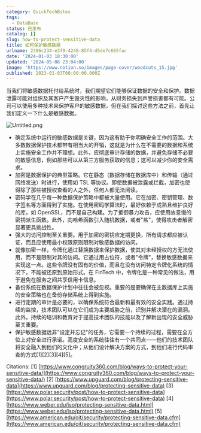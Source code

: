 ```yaml
---
category: QuickTechBites
tags:
  - DataBase
status: 已发布
catalog: []
slug: how-to-protect-sensitive-data
title: 如何保护敏感数据
urlname: 2396c234-e3f9-4248-85f4-d5de7c665fac
date: '2024-01-03 18:30:00'
updated: '2024-05-08 23:04:00'
image: 'https://www.notion.so/images/page-cover/woodcuts_15.jpg'
published: 2023-01-03T08:00:00.000Z
---
```


当我们将敏感数据托付给系统时，我们期望它们能够保证数据的安全和保护。数据泄露可能对组织及其客户产生毁灭性的影响，从财务损失到声誉损害都有可能。公司可以使用多种技术来保护客户的敏感数据，但在我们探讨这些方法之前，首先让我们定义一下什么是敏感数据。


![Untitled.png](https://prod-files-secure.s3.us-west-2.amazonaws.com/5d24fe63-e567-4804-86f9-9fdc62e13082/aa7e6578-50d6-4f37-a4e4-28071bd0fba3/Untitled.png?X-Amz-Algorithm=AWS4-HMAC-SHA256&X-Amz-Content-Sha256=UNSIGNED-PAYLOAD&X-Amz-Credential=ASIAZI2LB466ZRARJ7LU%2F20250221%2Fus-west-2%2Fs3%2Faws4_request&X-Amz-Date=20250221T053707Z&X-Amz-Expires=3600&X-Amz-Security-Token=IQoJb3JpZ2luX2VjEKX%2F%2F%2F%2F%2F%2F%2F%2F%2F%2FwEaCXVzLXdlc3QtMiJHMEUCIGI%2FfgW3k62g%2BJ7cpw%2BNoWoXy5dzt0lvFFaWpHDORBa1AiEA%2BlpBYFkaA1CNc4OFFxa6YimgszTLLJpnlmZonXb7adUqiAQIzv%2F%2F%2F%2F%2F%2F%2F%2F%2F%2FARAAGgw2Mzc0MjMxODM4MDUiDEd29OllSeuCDZmdnircA67kWtv1LuSz3fD9dgjpi6XVLqqYAWgnUuE4zYODXy0ZwiPvszai471CdF3EOoVmfPJzJWGbu9ONzYpQBC5L43DGKfmWGgSa5%2FwlyrYpq5pEFpDLhEAc3TDy6CqBmd2CNlUMSCrj3z0GvAkfVqnB1%2FyNLEP9G%2BII2suKwdmSPX6v3pf04FVxILUGNDn0c73F4C8unvmnk3k6tsDEGt4VrF39RCRipYvXHfuAMnlYgM%2FM7pS1%2Fy4Fd%2BJgfphDhLOj9lCYrxNNHIi%2F1hwsoVKayRqTuKeF1YBiR1gxhQ5BKFL5A0nDWrXB6Lk%2BI8kXRl6PlOrd2ICraQ72wpIjw%2F0mwwwxyj3jei8jA8qbW181ayWroGUkUYJD%2B4v6eXJ6R51Ab2oebBUQoA7%2Bhi5WxHZxIot9bYfqm8ul71SRIgkMbOJIO0zsL8PDqr%2FqdlPHhmAzfiTBdAdq%2FXdQHZucn70sAqZS%2BgkQEnjhVO8n62x%2FkhVlqzopnooUFveBWwSsaCy%2F5PyU63oKOCxM%2FJuIku%2Br6DBc%2ByTavihJvQJT4rkVzQdznVvNdBYfdC8ja1%2FnQSPrbkzPgwS%2FADDNvTW%2BtNNgIp%2BDY0uhNiNtrNVjtKH0curUYGtOqvEm5%2F1X7b1WMMSI4L0GOqUBDiGdSiGuP4JaI1dQ06yPA5tbOLCCNX5dQsDJ6KA87sEEMD73NyiBlbAHcmlcSaHYq3Feu6LmfH9%2F3%2Fbu31QgsTzUEBrtZyo7oZKLsLz8mv1zb3K17nb9qQWQ8MW3jMtOkFZbooMaf3IJASA2nTtqe2hYam229Q3gjMBPlMCEvJppKl%2BJKZpOSkYwvFlhIoOkxa9Aubb3jl9I4yXBsvjTML5KZ7Ku&X-Amz-Signature=c9b79e9109f5b9a77e89e0ee6b194b876bc0c0945e3ad821d41d8d7624f2e979&X-Amz-SignedHeaders=host&x-id=GetObject)

- 确定系统中运行的敏感数据是关键，因为这有助于你明确安全工作的范围。大多数数据保护技术都带有相当大的开销，这就是为什么在不需要的数据和系统上实施安全工作并不理想。此外，应彻底审计存储的数据，并避免存储不必要的敏感信息，例如那些可以从第三方服务获取的信息；这可以减少你的安全需求。
- 加密是数据保护的典型策略。它在静态（数据存储在数据库中）和传输（通过网络发送）时进行，使用如 TSL 等协议。即使数据被泄露或拦截，加密也使得除了那些被授权查看的人之外，任何人都无法阅读。
- 密码学在几乎每一种数据保护策略中都被大量使用。它在加密、密钥管理、数字签名等方面得到了实施。在使用密码学算法时，最好依赖于成熟且维护良好的库，如 OpenSSL，而不是自己构建。为了抵御暴力攻击，应使用故意慢的密钥派生函数。此外，向哈希函数引入随机数据，或者"盐"，使得攻击者解密显著更具挑战性。
- 强大的访问控制至关重要。用于加密的密钥应定期更换，所有请求都应被认证，而且应使用最小权限原则限制对敏感数据的访问。
- 就像加密一样，令牌化通过替换数据来保护数据，使其对未经授权的方无法使用，而不是限制对其的访问。它通过用占位符，或者"令牌"，替换敏感数据来实现这一点。这些令牌没有固有的价值，而且在没有访问特定令牌化系统的情况下，不能被还原到原始形式。在 FinTech 中，令牌化是一种常见的做法，用于避免在服务之间共享信用卡信息。
- 备份系统在数据保护计划中往往会被忽视。重要的是要确保在主数据库上实施的安全策略也在备份存储系统上得到实施。
- 进行定期的审计是必要的，以确保系统符合最新和最有效的安全实践。通过持续的监控，技术团队可以在它们成为主要威胁之前，识别并解决潜在的漏洞。此外，持续的培训和教育对于提高技术团队的技能以及了解新出现的安全威胁至关重要。
- 保护敏感数据远非"设定并忘记"的任务，它需要一个持续的过程，需要在全方位上对安全进行承诺。高度安全的系统往往有一个共同点——他们的技术团队将安全融入到他们的文化中；从他们设计解决方案的方式，到他们进行代码审查的方式[1][2][3][4][5]。

Citations:
[1] [https://www.congruity360.com/blog/ways-to-protect-your-sensitive-data/](https://www.congruity360.com/blog/ways-to-protect-your-sensitive-data/)
[2] [https://www.upguard.com/blog/protecting-sensitive-data](https://www.upguard.com/blog/protecting-sensitive-data)
[3] [https://www.polar.security/post/how-to-protect-sensitive-data](https://www.polar.security/post/how-to-protect-sensitive-data)
[4] [https://www.weber.edu/iso/protecting-sensitive-data.html](https://www.weber.edu/iso/protecting-sensitive-data.html)
[5] [https://www.american.edu/oit/security/protecting-sensitive-data.cfm](https://www.american.edu/oit/security/protecting-sensitive-data.cfm)

